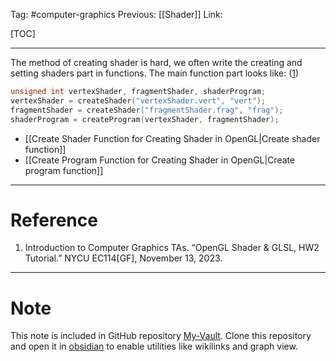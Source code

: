 Tag: #computer-graphics 
Previous: [[Shader]]
Link: 

[TOC]

---

The method of creating shader is hard, we often write the creating and setting shaders part in functions. The main function part looks like: (<u>1</u>)

```c++
unsigned int vertexShader, fragmentShader, shaderProgram;
vertexShader = createShader("vertexShader.vert", "vert");
fragmentShader = createShader("fragmentShader.frag", "frag");
shaderProgram = createProgram(vertexShader, fragmentShader);
```

- [[Create Shader Function for Creating Shader in OpenGL|Create shader function]]
- [[Create Program Function for Creating Shader in OpenGL|Create program function]]

---

# Reference

1. Introduction to Computer Graphics TAs. “OpenGL Shader & GLSL, HW2 Tutorial.” NYCU EC114[GF], November 13, 2023.

---

# Note

This note is included in GitHub repository [My-Vault](https://github.com/LittleD3092/My-Vault.git). Clone this repository and open it in [obsidian](https://obsidian.md/) to enable utilities like wikilinks and graph view.